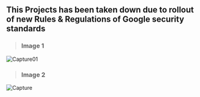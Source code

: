 ## This Projects has been taken down due to rollout of new Rules & Regulations of Google security standards

>  ### Image 1
![Capture01](https://user-images.githubusercontent.com/69737168/229369285-e05ac767-9e3a-4093-b61f-91941f57ba77.PNG)

>  ### Image 2
![Capture](https://user-images.githubusercontent.com/69737168/229369275-a0f23ba5-36e1-4bb2-9a8d-8d34aff78a39.PNG)
